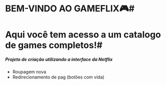 # BEM-VINDO AO GAMEFLIX:video_game:#

# Aqui você tem acesso a um catalogo de games completos!#

##### Projeto de criação utilizando a interface da Netflix

- Roupagem nova 
- Redirecionamento de pag (botões com vida)





